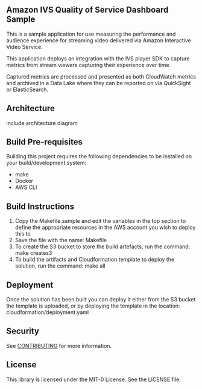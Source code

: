 ## Amazon IVS Quality of Service Dashboard Sample

This is a sample application for use measuring the performance and audience experience for streaming video delivered via Amazon Interactive Video Service. 

This application deploys an integration with the IVS player SDK to capture metrics from stream viewers capturing their experience over time. 

Captured metrics are processed and presented as both CloudWatch metrics and archived in a Data Lake where they can be reported on via QuickSight or ElasticSearch. 

## Architecture

include architecture diagram

## Build Pre-requisites

Building this project requires the following dependencies to be installed on your build/development system:

- make
- Docker
- AWS CLI

## Build Instructions

1. Copy the Makefile.sample and edit the variables in the top section to define the appropriate resources in the AWS account you wish to deploy this to
2. Save the file with the name: Makefile
3. To create the S3 bucket to store the build artefacts, run the command:
make creates3
4. To build the artifacts and Cloudformation template to deploy the solution, run the command:
make all

## Deployment

Once the solution has been built you can deploy it either from the S3 bucket the template is uploaded, or by deploying the template in the location: cloudformation/deployment.yaml

## Security

See [CONTRIBUTING](CONTRIBUTING.md#security-issue-notifications) for more information.

## License

This library is licensed under the MIT-0 License. See the LICENSE file.

